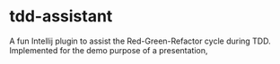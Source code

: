 # tdd-assistant
A fun Intellij plugin to assist the Red-Green-Refactor cycle during TDD. Implemented for the demo purpose of a presentation,
